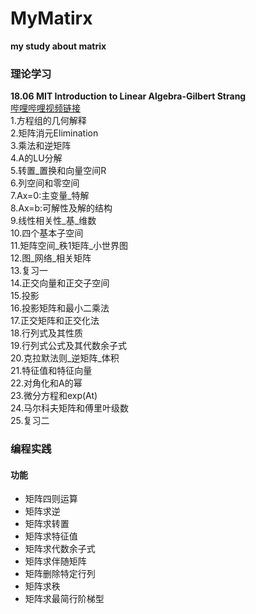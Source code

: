 # MyMatirx
**my study about matrix**

### 理论学习
**18.06 MIT Introduction to Linear Algebra-Gilbert Strang**  
[哔哩哔哩视频链接](https://www.bilibili.com/video/BV1ix411f7Yp?spm_id_from=333.1007.top_right_bar_window_custom_collection.content.click)  
1.方程组的几何解释   
2.矩阵消元Elimination  
3.乘法和逆矩阵   
4.A的LU分解   
5.转置_置换和向量空间R   
6.列空间和零空间  
7.Ax=0:主变量_特解  
8.Ax=b:可解性及解的结构  
9.线性相关性_基_维数  
10.四个基本子空间   
11.矩阵空间_秩1矩阵_小世界图   
12.图_网络_相关矩阵   
13.复习一   
14.正交向量和正交子空间   
15.投影  
16.投影矩阵和最小二乘法  
17.正交矩阵和正交化法  
18.行列式及其性质  
19.行列式公式及其代数余子式  
20.克拉默法则_逆矩阵_体积  
21.特征值和特征向量  
22.对角化和A的幂  
23.微分方程和exp(At)  
24.马尔科夫矩阵和傅里叶级数   
25.复习二

### 编程实践
#### 功能
- 矩阵四则运算
- 矩阵求逆  
- 矩阵求转置
- 矩阵求特征值   
- 矩阵求代数余子式  
- 矩阵求伴随矩阵  
- 矩阵删除特定行列   
- 矩阵求秩   
- 矩阵求最简行阶梯型    

